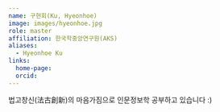 ```yaml
---
name: 구현회(Ku, Hyeonhoe)
image: images/hyeonhoe.jpg
role: master
affiliation: 한국학중앙연구원(AKS)
aliases:
  - Hyeonhoe Ku
links:
  home-page: 
  orcid: 
---
```


법고창신(法古創新)의 마음가짐으로 인문정보학 공부하고 있습니다 :)
